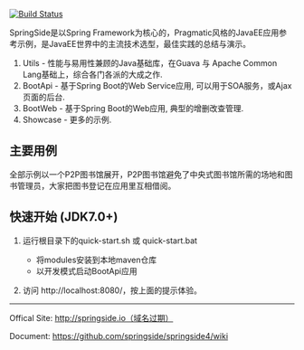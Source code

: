 [![Build Status](https://api.travis-ci.org/springside/springside4.png?branch=master)](https://travis-ci.org/springside/springside4/)

SpringSide是以Spring Framework为核心的，Pragmatic风格的JavaEE应用参考示例，是JavaEE世界中的主流技术选型，最佳实践的总结与演示。
  
  1. Utils - 性能与易用性兼顾的Java基础库，在Guava 与 Apache Common Lang基础上，综合各门各派的大成之作.
  2. BootApi - 基于Spring Boot的Web Service应用, 可以用于SOA服务，或Ajax页面的后台.
  3. BootWeb - 基于Spring Boot的Web应用, 典型的增删改查管理.
  4. Showcase - 更多的示例.
 

## 主要用例

全部示例以一个P2P图书馆展开，P2P图书馆避免了中央式图书馆所需的场地和图书管理员，大家把图书登记在应用里互相借阅。

## 快速开始 (JDK7.0+)

1. 运行根目录下的quick-start.sh 或 quick-start.bat
   * 将modules安装到本地maven仓库
   * 以开发模式启动BootApi应用

2. 访问 http://localhost:8080/，按上面的提示体验。


-------------------------------
Offical Site: http://springside.io（域名过期）

Document: https://github.com/springside/springside4/wiki
